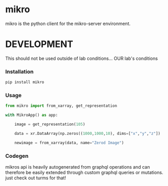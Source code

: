 # mikro

mikro is the python client for the mikro-server environment.

# DEVELOPMENT

This should not be used outside of lab conditions... OUR lab's conditions

### Installation

```bash
pip install mikro
```

### Usage

```python
from mikro import from_xarray, get_representation

with MikroApp() as app:

    image = get_representation(105)

    data = xr.DataArray(np.zeros((1000,1000,10), dims=["x","y","z"])

    newimage = from_xarray(data, name="Zerod Image")

```

### Codegen

mikros api is heavily autogenerated from graphql operations and can therefore be easily extended through
custom graphql queries or mutations. just check out turms for that!
